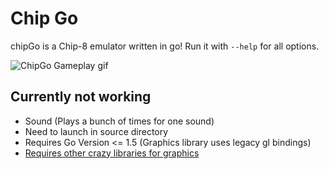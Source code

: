 # Chip Go

chipGo is a Chip-8 emulator written in go! Run it with `--help` for all options.

![ChipGo Gameplay gif](https://files.aaronthedev.com/$/u24ps)

## Currently not working
* Sound (Plays a bunch of times for one sound)
* Need to launch in source directory
* Requires Go Version <= 1.5 (Graphics library uses legacy gl bindings)
* [Requires other crazy libraries for graphics](https://github.com/tedsta/gosfml)
